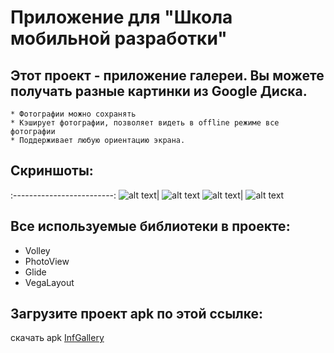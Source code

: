 # **Приложение для "Школа мобильной разработки"**

## Этот проект - приложение галереи. Вы можете получать разные картинки из Google Диска.

	* Фотографии можно сохранять
	* Кэширует фотографии, позволяет видеть в offline режиме все фотографии
 	* Поддерживает любую ориентацию экрана.

## Скриншоты:
:-------------------------:
![alt text](https://github.com/Khushnidjon/InfGallery_Yandex/blob/master/photo_2018-05-06_15-09-28.jpg)|
![alt text](https://github.com/Khushnidjon/InfGallery_Yandex/blob/master/photo_2018-05-06_15-09-30.jpg)
![alt text](https://github.com/Khushnidjon/InfGallery_Yandex/blob/master/photo_2018-05-06_15-09-26.jpg)|
![alt text](https://github.com/Khushnidjon/InfGallery_Yandex/blob/master/photo_2018-05-06_15-09-23.jpg)


## Все используемые библиотеки в проекте:
  * Volley
  * PhotoView
  * Glide
  * VegaLayout	

## Загрузите проект apk по этой ссылке:
скачать apk [InfGallery](https://doc-00-0c-docs.googleusercontent.com/docs/securesc/mrloreuvmojdl2eri6hkae3ajm9c89ll/nii2bo3pnuvg2ppvvkv9ir9k2212fm37/1525593600000/11482773730601844163/15069332232112323495/1J1duAstlx6TTIQHgGj1Ryam51VV-7h5m?e=download)